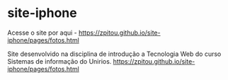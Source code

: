 # site-iphone

Acesse o site por aqui - https://zpitou.github.io/site-iphone/pages/fotos.html

Site desenvolvido na disciplina de introdução a Tecnologia Web do curso Sistemas de informação do Unirios.
https://zpitou.github.io/site-iphone/pages/fotos.html
